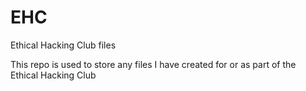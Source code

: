 # EHC
Ethical Hacking Club files

This repo is used to store any files I have created for or as part of the Ethical Hacking Club
